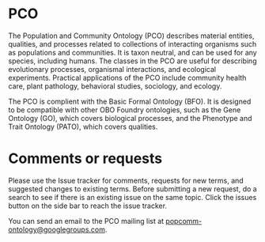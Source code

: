 # PCO

The Population and Community Ontology (PCO) describes material entities, qualities, and processes related to collections of interacting organisms such as populations and communities. It is taxon neutral, and can be used for any species, including humans. The classes in the PCO are useful for describing evolutionary processes, organismal interactions, and ecological experiments. Practical applications of the PCO include community health care, plant pathology, behavioral studies, sociology, and ecology.

The PCO is complient with the Basic Formal Ontology (BFO). It is designed to be compatible with other OBO Foundry ontologies, such as the Gene Ontology (GO), which covers biological processes, and the Phenotype and Trait Ontology (PATO), which covers qualities.

# Comments or requests

Please use the Issue tracker for comments, requests for new terms, and suggested changes to existing terms. Before submitting a new request, do a search to see if there is an existing issue on the same topic. Click the issues button on the side bar to reach the issue tracker.

You can send an email to the PCO mailing list at popcomm-ontology@googlegroups.com. 
